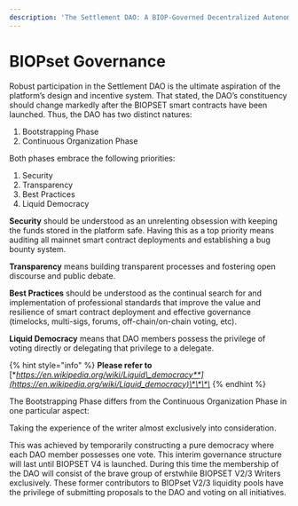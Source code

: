 ```yaml
---
description: 'The Settlement DAO: A BIOP-Governed Decentralized Autonomous Organization'
---
```


# BIOPset Governance

Robust participation in the Settlement DAO is the ultimate aspiration of the platform’s design and incentive system. That stated, the DAO’s constituency should change markedly after the BIOPSET smart contracts have been launched. Thus, the DAO has two distinct natures:

1. Bootstrapping Phase
2. Continuous Organization Phase 

Both phases embrace the following priorities:

1. Security 
2. Transparency 
3. Best Practices 
4. Liquid Democracy

**Security** should be understood as an unrelenting obsession with keeping the funds stored in the platform safe. Having this as a top priority means auditing all mainnet smart contract deployments and establishing a bug bounty system.

**Transparency** means building transparent processes and fostering open discourse and public debate.

**Best Practices** should be understood as the continual search for and implementation of professional standards that improve the value and resilience of smart contract deployment and effective governance \(timelocks, multi-sigs, forums, off-chain/on-chain voting, etc\).

**Liquid Democracy** means that DAO members possess the privilege of voting directly or delegating that privilege to a delegate.

{% hint style="info" %}
**Please refer to** [**https://en.wikipedia.org/wiki/Liquid\_democracy**](https://en.wikipedia.org/wiki/Liquid_democracy)\*\*\*\*
{% endhint %}

The Bootstrapping Phase differs from the Continuous Organization Phase in one particular aspect:

Taking the experience of the writer almost exclusively into consideration.

This was achieved by temporarily constructing a pure democracy where each DAO member possesses one vote. This interim governance structure will last until BIOPSET V4 is launched. During this time the membership of the DAO will consist of the brave group of erstwhile BIOPSET V2/3 Writers exclusively. These former contributors to BIOPset V2/3 liquidity pools have the privilege of submitting proposals to the DAO and voting on all initiatives.

